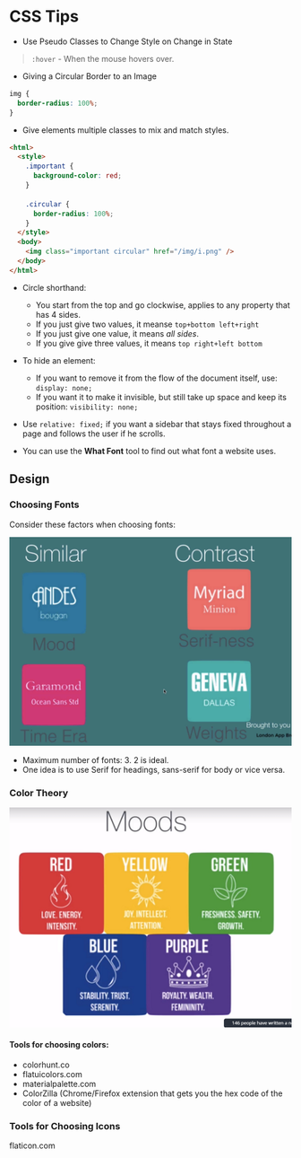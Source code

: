 # CSS Tips

- Use Pseudo Classes to Change Style on Change in State

> `:hover` - When the mouse hovers over.

- Giving a Circular Border to an Image

```css
img {
  border-radius: 100%;
}
```

- Give elements multiple classes to mix and match styles.

```html
<html>
  <style>
    .important {
      background-color: red;
    }

    .circular {
      border-radius: 100%;
    }
  </style>
  <body>
    <img class="important circular" href="/img/i.png" />
  </body>
</html>
```

- Circle shorthand:

  - You start from the top and go clockwise, applies to any property that has 4 sides.
  - If you just give two values, it meanse `top+bottom left+right`
  - If you just give one value, it means _all sides_.
  - If you give give three values, it means `top right+left bottom`

- To hide an element:
  - If you want to remove it from the flow of the document itself, use: `display: none;`
  - If you want it to make it invisible, but still take up space and keep its position: `visibility: none;`

* Use `relative: fixed;` if you want a sidebar that stays fixed throughout a page and follows the user if he scrolls.

- You can use the **What Font** tool to find out what font a website uses.

## Design

### Choosing Fonts

Consider these factors when choosing fonts:

![typography](./images/typography.png)

- Maximum number of fonts: 3. 2 is ideal.
- One idea is to use Serif for headings, sans-serif for body or vice versa.

### Color Theory

![color-theory](./images/color-theory.png)

#### Tools for choosing colors:

- colorhunt.co
- flatuicolors.com
- materialpalette.com
- ColorZilla (Chrome/Firefox extension that gets you the hex code of the color of a website)

### Tools for Choosing Icons

flaticon.com
